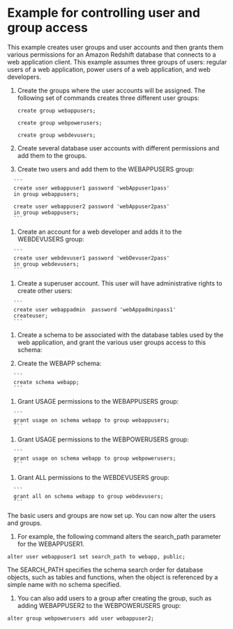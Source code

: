 # Example for controlling user and group access<a name="t_user_group_examples"></a>

This example creates user groups and user accounts and then grants them various permissions for an Amazon Redshift database that connects to a web application client\. This example assumes three groups of users: regular users of a web application, power users of a web application, and web developers\.

1. Create the groups where the user accounts will be assigned\. The following set of commands creates three different user groups: 

   ```
   create group webappusers;
   
   create group webpowerusers;
   
   create group webdevusers;
   ```

1.  Create several database user accounts with different permissions and add them to the groups\.  

   1.  Create two users and add them to the WEBAPPUSERS group:  

      ```
      create user webappuser1 password 'webAppuser1pass'
      in group webappusers;
      
      create user webappuser2 password 'webAppuser2pass'
      in group webappusers;
      ```

   1.  Create an account for a web developer and adds it to the WEBDEVUSERS group:  

      ```
      create user webdevuser1 password 'webDevuser2pass'
      in group webdevusers;
      ```

   1.  Create a superuser account\. This user will have administrative rights to create other users:  

      ```
      create user webappadmin  password 'webAppadminpass1'
      createuser;
      ```

1.  Create a schema to be associated with the database tables used by the web application, and grant the various user groups access to this schema:  

   1.  Create the WEBAPP schema:  

      ```
      create schema webapp;
      ```

   1.  Grant USAGE permissions to the WEBAPPUSERS group:  

      ```
      grant usage on schema webapp to group webappusers;
      ```

   1.  Grant USAGE permissions to the WEBPOWERUSERS group:  

      ```
      grant usage on schema webapp to group webpowerusers;
      ```

   1.  Grant ALL permissions to the WEBDEVUSERS group:  

      ```
      grant all on schema webapp to group webdevusers;
      ```

   The basic users and groups are now set up\. You can now alter the users and groups\. 

1.  For example, the following command alters the search\_path parameter for the WEBAPPUSER1\.  

   ```
   alter user webappuser1 set search_path to webapp, public;
   ```

   The SEARCH\_PATH specifies the schema search order for database objects, such as tables and functions, when the object is referenced by a simple name with no schema specified\. 

1.  You can also add users to a group after creating the group, such as adding WEBAPPUSER2 to the WEBPOWERUSERS group:  

   ```
   alter group webpowerusers add user webappuser2;
   ```